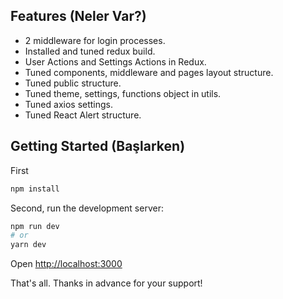 ## Features (Neler Var?)
- 2 middleware for login processes.
- Installed and tuned redux build.
- User Actions and Settings Actions in Redux.
- Tuned components, middleware and pages layout structure.
- Tuned public structure.
- Tuned theme, settings, functions object in utils.
- Tuned axios settings.
- Tuned React Alert structure.

## Getting Started (Başlarken)

First

```bash
npm install
```

Second, run the development server:

```bash
npm run dev
# or
yarn dev
```

Open [http://localhost:3000](http://localhost:3000)

That's all. Thanks in advance for your support!

